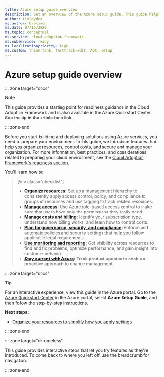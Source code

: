 ```yaml
---
title: Azure setup guide overview
description: Get an overview of the Azure setup guide. This guide helps you learn how to set up Azure effectively for your organization with step-by-step guidance.
author: timleyden
ms.author: brblanch
ms.date: 07/15/2020
ms.topic: conceptual
ms.service: cloud-adoption-framework
ms.subservice: ready
ms.localizationpriority: high
ms.custom: think-tank, fasttrack-edit, AQC, setup
---
```


# Azure setup guide overview

::: zone target="docs"

> [!NOTE]
> This guide provides a starting point for readiness guidance in the Cloud Adoption Framework and is also available in the Azure Quickstart Center. See the tip in the article for a link.

::: zone-end

Before you start building and deploying solutions using Azure services, you need to prepare your environment. In this guide, we introduce features that help you organize resources, control costs, and secure and manage your organization. For more information, best practices, and considerations related to preparing your cloud environment, see the [Cloud Adoption Framework's readiness section](../index.md).

You'll learn how to:

> [!div class="checklist"]
>
> - **[Organize resources](./organize-resources.md):** Set up a management hierarchy to consistently apply access control, policy, and compliance to groups of resources and use tagging to track related resources.
> - **[Manage access](./manage-access.md):** Use Azure role-based access control to make sure that users have only the permissions they really need.
> - **[Manage costs and billing](./manage-costs.md):** Identify your subscription type, understand how billing works, and learn how to control costs.
> - **[Plan for governance, security, and compliance](./govern-org-compliance.md):** Enforce and automate policies and security settings that help you follow applicable legal requirements.
> - **[Use monitoring and reporting](./monitoring-reporting.md):** Get visibility across resources to find and fix problems, optimize performance, and gain insight into customer behavior.
> - **[Stay current with Azure](./staying-current.md):** Track product updates to enable a proactive approach to change management.

::: zone target="docs"

> [!TIP]
> For an interactive experience, view this guide in the Azure portal. Go to the [Azure Quickstart Center](https://portal.azure.com/?feature.quickstart=true#blade/Microsoft_Azure_Resources/QuickstartCenterBlade) in the Azure portal, select **Azure Setup Guide**, and then follow the step-by-step instructions.

**Next steps:**

- [Organize your resources to simplify how you apply settings](./organize-resources.md)

::: zone-end

::: zone target="chromeless"

This guide provides interactive steps that let you try features as they're introduced. To come back to where you left off, use the breadcrumb for navigation.

::: zone-end
